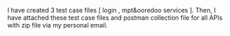 I have created 3 test case files [ login , mpt&ooredoo services ]. Then, I have attached these test case files and postman collection file for all APIs with zip file via my personal email.
